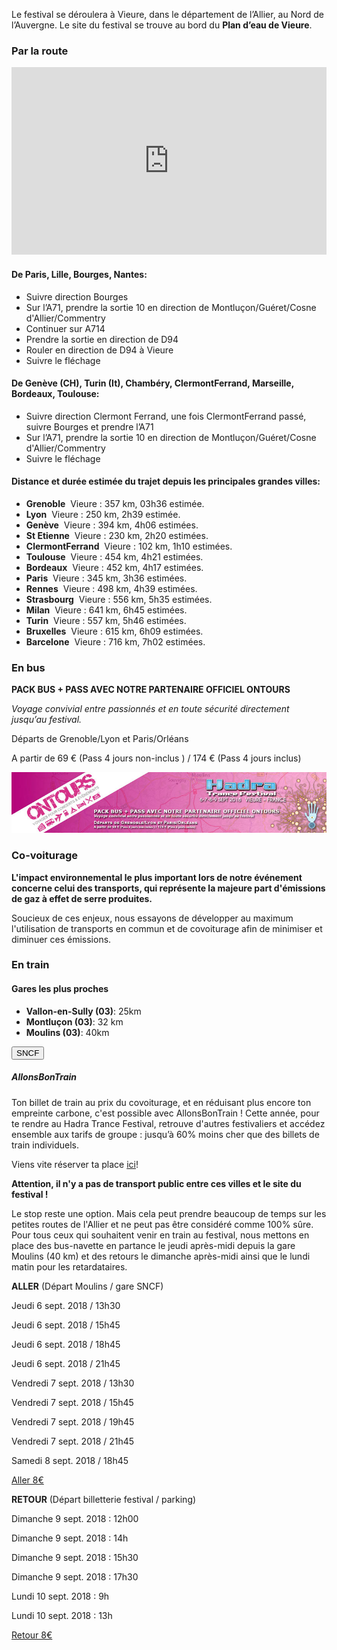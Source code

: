 Le festival se déroulera à Vieure, dans le département de l’Allier, au Nord de l’Auvergne.
Le site du festival se trouve au bord du **Plan d’eau de Vieure**.

### Par la route

<iframe ng-if="!offline" src="https://www.google.com/maps/embed?pb=!1m18!1m12!1m3!1d351543.88641214976!2d2.5947436516267013!3d46.49946713979648!2m3!1f0!2f0!3f0!3m2!1i1024!2i768!4f13.1!3m3!1m2!1s0x47f095bc5f3b0617%3A0xfe9754c6cb777592!2s03430+Vieure!5e0!3m2!1sfr!2sfr!4v1466720428320"
        width="100%" height="300" frameborder="0" style="border:0">
</iframe>

#### De Paris, Lille, Bourges, Nantes:
- Suivre direction Bourges
- Sur l’A71, prendre la sortie 10 en direction de Montluçon/Guéret/Cosne d'Allier/Commentry
- Continuer sur A714
- Prendre la sortie en direction de D94
- Rouler en direction de D94 à Vieure
- Suivre le fléchage

#### De Genève (CH), Turin (It), Chambéry, Clermont­Ferrand, Marseille, Bordeaux, Toulouse:
- Suivre direction Clermont Ferrand, une fois Clermont­Ferrand passé, suivre Bourges et prendre l’A71
- Sur l’A71, prendre la sortie 10 en direction de Montluçon/Guéret/Cosne d'Allier/Commentry
- Suivre le fléchage

#### Distance et durée estimée du trajet depuis les principales grandes villes:

*   **Grenoble** ­ Vieure : 357 km, 03h36 estimée.
*   **Lyon** ­ Vieure : 250 km, 2h39 estimée.
*   **Genève** ­ Vieure : 394 km, 4h06 estimées.
*   **St Etienne** ­ Vieure : 230 km, 2h20 estimées.
*   **Clermont­Ferrand** ­ Vieure : 102 km, 1h10 estimées.
*   **Toulouse** ­ Vieure : 454 km, 4h21 estimées.
*   **Bordeaux** ­ Vieure : 452 km, 4h17 estimées.
*   **Paris** ­ Vieure : 345 km, 3h36 estimées.
*   **Rennes** ­ Vieure : 498 km, 4h39 estimées.
*   **Strasbourg** ­ Vieure : 556 km, 5h35 estimées.
*   **Milan** ­ Vieure : 641 km, 6h45 estimées.
*   **Turin** ­ Vieure : 557 km, 5h46 estimées.
*   **Bruxelles** ­ Vieure : 615 km, 6h09 estimées.
*   **Barcelone** ­ Vieure : 716 km, 7h02 estimées.

### En bus

**PACK BUS + PASS AVEC NOTRE PARTENAIRE OFFICIEL ONTOURS**

*Voyage convivial entre passionnés et en toute sécurité directement jusqu’au festival.*

Départs de Grenoble/Lyon et Paris/Orléans

A partir de 69 € (Pass 4 jours non-inclus ) / 174 € (Pass 4 jours inclus)

[![ontours](images/infos/ontours.jpg)](https://www.ontours.fr/hadra-trance-festival-p4140.html?referer=hadra)

### Co-voiturage

**L'impact environnemental le plus important lors de notre événement concerne celui des transports, qui représente la majeure part d'émissions de gaz à effet de serre produites.**

Soucieux de ces enjeux, nous essayons de développer au maximum l'utilisation de transports en commun et de covoiturage afin de minimiser et diminuer ces émissions. 

### En train

#### Gares les plus proches

* **Vallon-en-Sully (03)**: 25km
* **Montluçon (03)**: 32 km
* **Moulins (03)**: 40km

<button class="button button-calm button-outline button-small" ng-click="vm.open('http://www.voyages-sncf.com/')">SNCF</button>

##### AllonsBonTrain

Ton billet de train au prix du covoiturage, et en réduisant plus encore ton empreinte carbone, c'est possible avec AllonsBonTrain !
Cette année, pour te rendre au Hadra Trance Festival, retrouve d'autres festivaliers et accédez ensemble aux tarifs de groupe : jusqu’à 60% moins cher que des billets de train individuels.

Viens vite réserver ta place [ici](http://Allonsbontrain.fr/event/hadra2018)!

**Attention, il n'y a pas de transport public entre ces villes et le site du festival !**

Le stop reste une option. Mais cela peut prendre beaucoup de temps sur les petites routes de l'Allier et ne peut pas être considéré comme 100% sûre. 
Pour tous ceux qui souhaitent venir en train au festival, nous mettons en place des bus-navette en partance le jeudi après-midi depuis la gare Moulins (40 km) et des retours le dimanche après-midi ainsi que le lundi matin pour les retardataires.

**ALLER**
(Départ Moulins / gare SNCF) 

Jeudi 6 sept. 2018 / 13h30 

Jeudi 6 sept. 2018 / 15h45 

Jeudi 6 sept. 2018 / 18h45 

Jeudi 6 sept. 2018 / 21h45

Vendredi 7 sept. 2018 / 13h30 

Vendredi 7 sept. 2018 / 15h45 

Vendredi 7 sept. 2018 / 19h45 

Vendredi 7 sept. 2018 / 21h45

Samedi 8 sept. 2018 / 18h45

[Aller 8€](http://www.hadra.net/tickets2018/fr/12-preventes)

**RETOUR**
(Départ billetterie festival / parking)

Dimanche 9 sept. 2018 : 12h00

Dimanche 9 sept. 2018 : 14h 

Dimanche 9 sept. 2018 : 15h30

Dimanche 9 sept. 2018 : 17h30

Lundi 10 sept. 2018 : 9h

Lundi 10 sept. 2018 : 13h

[Retour 8€](http://www.hadra.net/tickets2018/fr/12-preventes?page=2)

